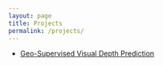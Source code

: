 ```yaml
---
layout: page
title: Projects
permalink: /projects/
---
```


- [Geo-Supervised Visual Depth Prediction](geosup.html)

